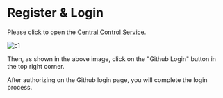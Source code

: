 # Register & Login

Please click to open the [Central Control Service](https://ons.betax.dev).

![c1](/img/c1.png)

Then, as shown in the above image, click on the "Github Login" button in the top right corner.

After authorizing on the Github login page, you will complete the login process.
